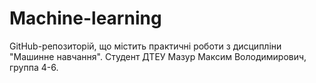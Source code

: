 # Machine-learning
GitHub-репозиторій, що містить практичні роботи з дисципліни "Машинне навчання".
Студент ДТЕУ Мазур Максим Володимирович, группа 4-6.
